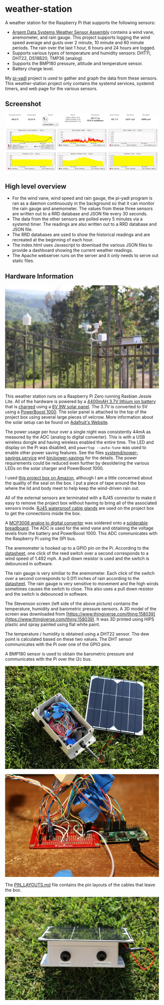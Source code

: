 # weather-station

A weather station for the Raspberry Pi that supports the following sensors:

- [Argent Data Systems Weather Sensor Assembly](https://www.sparkfun.com/products/8942)
  contains a wind vane, anemometer, and rain gauge. This project supports logging the
  wind speed average and gusts over 2 minute, 10 minute and 60 minute periods. The
  rain over the last 1 hour, 6 hours and 24 hours are logged.
- Supports various types of temperature and humidity sensors: DHT11, DHT22, DS18B20,
  TMP36 (analog).
- Supports the BMP180 pressure, altitude and temperature sensor.
- Battery charge level.

My [pi-yadl](https://github.com/masneyb/pi-yadl) project is used to gather and
graph the data from these sensors. This weather-station project only contains the
systemd services, systemd timers, and web page for the various sensors.

## Screenshot

![Screenshot](images/weather-station-screenshot.png?raw=1)

## High level overview

- For the wind vane, wind speed and rain gauge, the pi-yadl program is ran
  as a daemon continuously in the background so that it can monitor the rain
  gauge and anemometer. The values from these three sensors are
  written out to a RRD database and JSON file every 30 seconds.
- The data from the other sensors are polled every 5 minutes via a systemd
  timer. The readings are also written out to a RRD database and JSON file.
- The RRD databases are used to show the historical readings and are
  recreated at the beginning of each hour.
- The index.html uses Javascript to download the various JSON files to provide
  a dashboard showing the current weather readings.
- The Apache webserver runs on the server and it only needs to serve out static
  files.

## Hardware Information

![Complete Setup](images/weather-station-complete.jpg?raw=1)

This weather station runs on a Raspberry Pi Zero running Rasbian Jessie Lite.
All of the hardware is powered by a
[4400mAH 3.7V lithium ion battery](https://www.adafruit.com/products/354)
that is [charged](https://www.adafruit.com/products/390) using a
[6V 9W solar panel](https://www.adafruit.com/products/2747). The 3.7V is
converted to 5V using a [PowerBoost 1000](https://www.adafruit.com/products/2465).
The solar panel is attached to the top of the project box using several large
pieces of velcrow. More information about the solar setup can be found on
[Adafruit's Website](https://learn.adafruit.com/usb-dc-and-solar-lipoly-charger/overview).

The power usage per hour over a single night was consistently 44mA as measured
by the ADC (analog to digital converter). This is with a USB wireless dongle
and having wireless enabled the entire time. The LED and display on the Pi
was disabled, and `powertop --auto-tune` was used to enable other power saving
features. See the files
[systemd/power-savings.service](systemd/power-savings.service) and
[bin/power-savings](bin/power-savings) for the details. The power requirements
could be reduced even further by desoldering the various LEDs on the solar
charger and PowerBoost 1000.

I used
[this project box on Amazon](https://www.amazon.com/uxcell%C2%AE-Waterproof-Connect-Junction-200x120x75mm/dp/B00O9YY1G2),
although I am a little concerned about the quality of the seal on the box. I
put a piece of tape around the box where the lid and body meet to help keep the
wind-driven rain out.

All of the external sensors are terminated with a RJ45 connector to make it easy
to remove the project box without having to bring all of the associated sensors
inside. [RJ45 waterproof cable glands](https://www.adafruit.com/products/827)
are used on the project box to get the connections inside the box.

A [MCP3008 analog to digital converter](https://www.adafruit.com/products/856)
was soldered onto a [solderable breadboard](https://www.sparkfun.com/products/12070).
The ADC is used for the wind vane and obtaining the voltage levels from the
battery and PowerBoost 1000. This ADC communicates with the Raspberry Pi
using the SPI bus.

The anemometer is hooked up to a GPIO pin on the Pi. According to the
[datasheet](https://www.argentdata.com/files/80422_datasheet.pdf), one click
of the reed switch over a second corresponds to a wind speed of 1.492 mph. A
pull down resistor is used and the switch is debounced in software.

The rain gauge is very similiar to the anemometer. Each click of the switch
over a second corresponds to 0.011 inches of rain according to the
[datasheet](https://www.argentdata.com/files/80422_datasheet.pdf).
The rain gauge is very sensitive to movement and the high winds sometimes
causes the switch to close. This also uses a pull down resistor and the
switch is debounced in software.

The Stevenson screen (left side of the above picture) contains the temperature,
humidity and barometric pressure sensors. A 3D model of the screen was
downloaded from
[https://www.thingiverse.com/thing:158039](https://www.thingiverse.com/thing:158039).
It was 3D printed using HIPS plastic and spray painted using flat white paint.

The temperature / humidity is obtained using a DHT22 sensor. The dew point is
calculated based on these two values. The DHT sensor communicates with the
Pi over one of the GPIO pins.

A BMP180 sensor is used to obtain the barometric pressure and communicates with
the Pi over the i2c bus.

![Inside](images/weather-station-inside-box.jpg?raw=1)

![Inside](images/weather-station-breadboard.jpg?raw=1)

The [PIN_LAYOUTS.md](PIN_LAYOUTS.md) file contains the pin layouts of the cables
that leave the box.

![Inside](images/weather-station-outside-rj45-cable-glands.jpg?raw=1)


